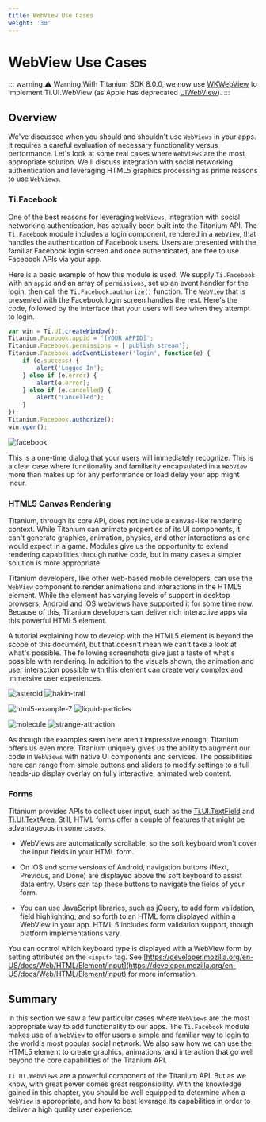 ```yaml
---
title: WebView Use Cases
weight: '30'
---
```


# WebView Use Cases

::: warning ⚠️ Warning
With Titanium SDK 8.0.0, we now use [WKWebView](/guide/Titanium_SDK/Titanium_SDK_How-tos/WKWebView/) to implement Ti.UI.WebView (as Apple has deprecated [UIWebView](https://developer.apple.com/documentation/uikit/uiwebview)).
:::

## Overview

We've discussed when you should and shouldn't use `WebViews` in your apps. It requires a careful evaluation of necessary functionality versus performance. Let's look at some real cases where `WebViews` are the most appropriate solution. We'll discuss integration with social networking authentication and leveraging HTML5 graphics processing as prime reasons to use `WebViews`.

### Ti.Facebook

One of the best reasons for leveraging `WebViews`, integration with social networking authentication, has actually been built into the Titanium API. The `Ti.Facebook` module includes a login component, rendered in a `WebView`, that handles the authentication of Facebook users. Users are presented with the familiar Facebook login screen and once authenticated, are free to use Facebook APIs via your app.

Here is a basic example of how this module is used. We supply `Ti.Facebook` with an `appid` and an array of `permissions`, set up an event handler for the login, then call the `Ti.Facebook.authorize()` function. The `WebView` that is presented with the Facebook login screen handles the rest. Here's the code, followed by the interface that your users will see when they attempt to login.

```javascript
var win = Ti.UI.createWindow();
Titanium.Facebook.appid = '[YOUR APPID]';
Titanium.Facebook.permissions = ['publish_stream'];
Titanium.Facebook.addEventListener('login', function(e) {
    if (e.success) {
        alert('Logged In');
    } else if (e.error) {
        alert(e.error);
    } else if (e.cancelled) {
        alert("Cancelled");
    }
});
Titanium.Facebook.authorize();
win.open();
```

![facebook](./facebook.png)

This is a one-time dialog that your users will immediately recognize. This is a clear case where functionality and familiarity encapsulated in a `WebView` more than makes up for any performance or load delay your app might incur.

### HTML5 Canvas Rendering

Titanium, through its core API, does not include a canvas-like rendering context. While Titanium can animate properties of its UI components, it can't generate graphics, animation, physics, and other interactions as one would expect in a game. Modules give us the opportunity to extend rendering capabilities through native code, but in many cases a simpler solution is more appropriate.

Titanium developers, like other web-based mobile developers, can use the `WebView` component to render animations and interactions in the HTML5 <canvas> element. While the <canvas> element has varying levels of support in desktop browsers, Android and iOS webviews have supported it for some time now. Because of this, Titanium developers can deliver rich interactive apps via this powerful HTML5 element.

A tutorial explaining how to develop with the HTML5 <canvas> element is beyond the scope of this document, but that doesn't mean we can't take a look at what's possible. The following screenshots give just a taste of what's possible with <canvas> rendering. In addition to the visuals shown, the animation and user interaction possible with this element can create very complex and immersive user experiences.

![asteroid](./asteroid.jpg) ![hakin-trail](./hakin-trail.jpg)

![html5-example-7](./html5-example-7.png) ![liquid-particles](./liquid-particles.jpg)

![molecule](./molecule.jpg) ![strange-attraction](./strange-attraction.jpg)

As though the examples seen here aren't impressive enough, Titanium offers us even more. Titanium uniquely gives us the ability to augment our <canvas> code in `WebViews` with native UI components and services. The possibilities here can range from simple buttons and sliders to modify <canvas> settings to a full heads-up display overlay on fully interactive, animated web content.

### Forms

Titanium provides APIs to collect user input, such as the [Ti.UI.TextField](#!/api/Titanium.UI.TextField) and [Ti.UI.TextArea](#!/api/Titanium.UI.TextArea). Still, HTML forms offer a couple of features that might be advantageous in some cases.

* WebViews are automatically scrollable, so the soft keyboard won't cover the input fields in your HTML form.

* On iOS and some versions of Android, navigation buttons (Next, Previous, and Done) are displayed above the soft keyboard to assist data entry. Users can tap these buttons to navigate the fields of your form.

* You can use JavaScript libraries, such as jQuery, to add form validation, field highlighting, and so forth to an HTML form displayed within a WebView in your app. HTML 5 includes form validation support, though platform implementations vary.

You can control which keyboard type is displayed with a WebView form by setting attributes on the `<input>` tag. See [https://developer.mozilla.org/en-US/docs/Web/HTML/Element/input](https://developer.mozilla.org/en-US/docs/Web/HTML/Element/input) for more information.

## Summary

In this section we saw a few particular cases where `WebViews` are the most appropriate way to add functionality to our apps. The `Ti.Facebook` module makes use of a `WebView` to offer users a simple and familiar way to login to the world's most popular social network. We also saw how we can use the HTML5 <canvas> element to create graphics, animations, and interaction that go well beyond the core capabilities of the Titanium API.

`Ti.UI.WebViews` are a powerful component of the Titanium API. But as we know, with great power comes great responsibility. With the knowledge gained in this chapter, you should be well equipped to determine when a `WebView` is appropriate, and how to best leverage its capabilities in order to deliver a high quality user experience.

